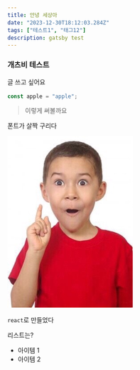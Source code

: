 ```yaml
---
title: 안녕 세상아
date: "2023-12-30T18:12:03.284Z"
tags: ["테스트1", "태그12"]
description: gatsby test
---
```


### 개츠비 테스트

글 쓰고 싶어요

```jsx
const apple = "apple";
```

> 이렇게 써볼까요 

폰트가 살짝 구리다

![아하 이미지](./aha.jpg)

`react`로 만들었다

리스트는?

  - 아이템 1
  - 아이템 2